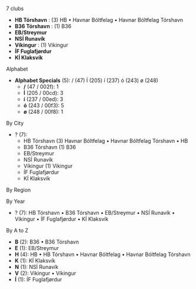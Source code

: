 7 clubs

- **HB Tórshavn** : (3) HB • Havnar Bóltfelag • Havnar Bóltfelag Tórshavn
- **B36 Tórshavn** : (1) B36
- **EB/Streymur**
- **NSÍ Runavík**
- **Víkingur** : (1) Vikingur
- **ÍF Fuglafjørdur**
- **KÍ Klaksvík**




Alphabet

- **Alphabet Specials** (5):  / (47) Í (205) í (237) ó (243) ø (248)
  - **/** (47 / 002f): 1
  - **Í** (205 / 00cd): 3
  - **í** (237 / 00ed): 3
  - **ó** (243 / 00f3): 5
  - **ø** (248 / 00f8): 1




By City

- ? (7): 
  - HB Tórshavn  (3) Havnar Bóltfelag • Havnar Bóltfelag Tórshavn • HB
  - B36 Tórshavn  (1) B36
  - EB/Streymur 
  - NSÍ Runavík 
  - Víkingur  (1) Vikingur
  - ÍF Fuglafjørdur 
  - KÍ Klaksvík 




By Region





By Year

- ? (7):   HB Tórshavn • B36 Tórshavn • EB/Streymur • NSÍ Runavík • Víkingur • ÍF Fuglafjørdur • KÍ Klaksvík






By A to Z

- **B** (2): B36 • B36 Tórshavn
- **E** (1): EB/Streymur
- **H** (4): HB • HB Tórshavn • Havnar Bóltfelag • Havnar Bóltfelag Tórshavn
- **K** (1): KÍ Klaksvík
- **N** (1): NSÍ Runavík
- **V** (2): Vikingur • Víkingur
- **Í** (1): ÍF Fuglafjørdur




